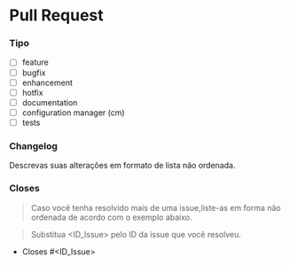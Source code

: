 # Pull Request

### Tipo

- [ ] feature
- [ ] bugfix
- [ ] enhancement
- [ ] hotfix
- [ ] documentation
- [ ] configuration manager (cm)
- [ ] tests

### Changelog
Descrevas suas alterações em formato de lista não ordenada.


### Closes
> Caso você tenha resolvido mais de uma issue,liste-as em forma não ordenada de acordo com o exemplo abaixo.

> Substitua <ID_Issue> pelo ID da issue que você resolveu. 


- Closes #<ID_Issue>
